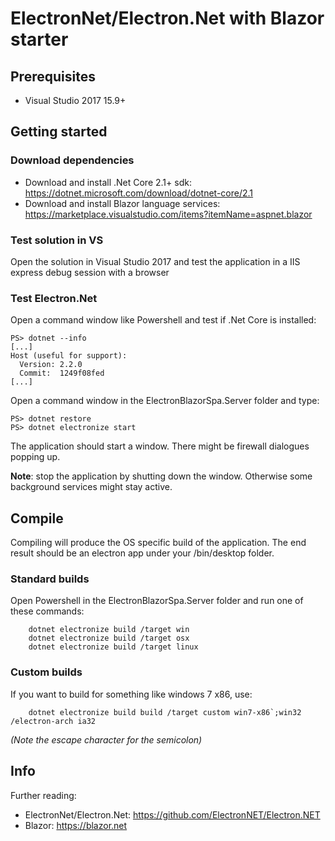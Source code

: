 # ElectronNet/Electron.Net with Blazor starter

## Prerequisites
* Visual Studio 2017 15.9+

## Getting started
### Download dependencies
* Download and install .Net Core 2.1+ sdk: https://dotnet.microsoft.com/download/dotnet-core/2.1
* Download and install Blazor language services: https://marketplace.visualstudio.com/items?itemName=aspnet.blazor

### Test solution in VS
Open the solution in Visual Studio 2017 and test the application in a IIS express debug session with a browser

### Test Electron.Net
Open a command window like Powershell and test if .Net Core is installed:
```console
PS> dotnet --info
[...]
Host (useful for support):
  Version: 2.2.0
  Commit:  1249f08fed
[...]
```

Open a command window in the ElectronBlazorSpa.Server folder and type:
```console
PS> dotnet restore
PS> dotnet electronize start
```

The application should start a window. There might be firewall dialogues popping up.

**Note**: stop the application by shutting down the window. Otherwise some background services might stay active.

## Compile
Compiling will produce the OS specific build of the application. The end result should be an electron app under your /bin/desktop folder. 

### Standard builds
Open Powershell in the ElectronBlazorSpa.Server folder and run one of these commands:
```console
    dotnet electronize build /target win
    dotnet electronize build /target osx
    dotnet electronize build /target linux
```

### Custom builds
If you want to build for something like windows 7 x86, use:
```console
    dotnet electronize build build /target custom win7-x86`;win32 /electron-arch ia32
```
*(Note the escape character for the semicolon)*

## Info
Further reading:
* ElectronNet/Electron.Net: https://github.com/ElectronNET/Electron.NET
* Blazor: https://blazor.net


